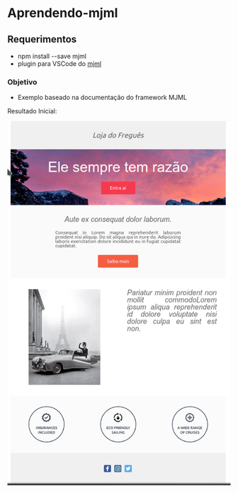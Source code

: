 # Aprendendo-mjml

## Requerimentos

- npm install --save mjml
- plugin para VSCode do [mjml](https://github.com/attilabuti/vscode-mjml)

### Objetivo

- Exemplo baseado na documentação  do framework MJML


Resultado Inicial:

![Exemeplo do email_final.html](/Screenshot_20191225_193449.png)
